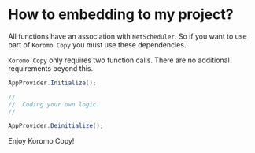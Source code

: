 # How to embedding to my project?

All functions have an association with `NetScheduler`. 
So if you want to use part of `Koromo Copy` you must use these dependencies.

`Koromo Copy` only requires two function calls.
There are no additional requirements beyond this.

``` cs
AppProvider.Initialize();

//
//  Coding your own logic.
//

AppProvider.Deinitialize();
```

Enjoy Koromo Copy!